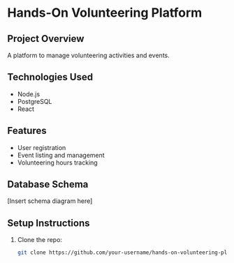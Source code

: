 # Hands-On Volunteering Platform

## Project Overview
A platform to manage volunteering activities and events.

## Technologies Used
- Node.js
- PostgreSQL
- React

## Features
- User registration
- Event listing and management
- Volunteering hours tracking

## Database Schema
[Insert schema diagram here]

## Setup Instructions
1. Clone the repo:
   ```bash
   git clone https://github.com/your-username/hands-on-volunteering-platform.git
